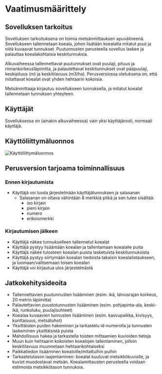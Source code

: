 # Vaatimusmäärittely

## Sovelluksen tarkoitus

Sovelluksen tarkoituksena on toimia metsänmittauksen apuvälineenä. 
Sovellukseen tallennetaan koeala, johon lisätään koealalta mitatut 
puut ja niitä kuvaavat tunnukset. Puutunnusten perusteella sovellus laskee 
ja palauttaa koealakohtaisia keskitunnuksia.

Alkuvaiheessa tallennettavat puutunnukset ovat puulaji, pituus ja 
rinnankorkeusläpimitta, ja palautettavat keskitunnukset ovat pääpuulaji, keskipituus 
(m) ja keskitilavuus (m3/ha). Perusversiossa oletuksena on, että 
mitattavat koealat ovat yhden hehtaarin kokoisia.

Metsänmittaaja kirjautuu sovellukseen tunnuksella, ja mitatut koealat 
tallennetaan tunnuksen yhteyteen.

## Käyttäjät

Sovelluksessa on (ainakin alkuvaiheessa) vain yksi käyttäjärooli, normaali 
käyttäjä.

## Käyttöliittymäluonnos

![Käyttöliittymäluonnos](https://github.com/annis1234/ot-harjoitustyo/blob/main/dokumentaatio/kuvat/kayttoliittyma_luonnos.jpeg)

## Perusversion tarjoama toiminnallisuus

### Ennen kirjautumista

- Käyttäjä voi luoda järjestelmään käyttäjätunnuksen ja salasanan
  - Salasanan on oltava vähintään 8 merkkiä pitkä ja sen tulee sisältää:
    - iso kirjain
    - pieni kirjain
    - numero
    - erikoismerkki

### Kirjautumisen jälkeen

- Käyttäjä näkee tunnukselleen tallennetut koealat
- Käyttäjä pystyy lisäämään koealan ja tallentamaan koealalle puita
- Käyttäjä näkee tulosteen koealan puista lasketuista keskitunnuksista
- Käyttäjä pystyy siirtymään koealan tiedoista takaisin koealalistaukseen, ja luomaan/valitsemaan toisen koealan
- Käyttäjä voi kirjautua ulos järjestelmästä

## Jatkokehitysideoita

- Tallennettavien puutunnusten lisääminen (esim. ikä, latvusrajan korkeus, 
20 metrin läpimitta) 
- Palautettavien puustotunnusten lisääminen (esim. pohjapinta-ala, 
keski-ikä, runkoluku, puulajisuhteet)
- Koealaa kuvaavien tunnusten lisääminen (esim. kasvupaikka, kivisyys, 
kunttaisuus, metsätuhot)
- Yksittäisten puiden hakeminen ja tarkastelu id-numerolla ja tunnusten 
laskeminen yksittäisistä puista
- Mahdollisuus hakea ja tarkastella toisten mittaamien kuvioiden tietoja
- Muun kuin hehtaarin kokoisten koealojen tallentaminen, jolloin 
keskitilavuus muunnetaan hehtaarikohtaiseksi
- Paikkatiedon lisääminen koealoille/mitattuihin puihin
- Tarkastelutason laajentaminen: koealat kuuluvat metsikkökuviolle, ja kuviot muodostavat metsän. Koealamittausten perusteella voidaan estimoida 
metsikkötason tunnuksia.
